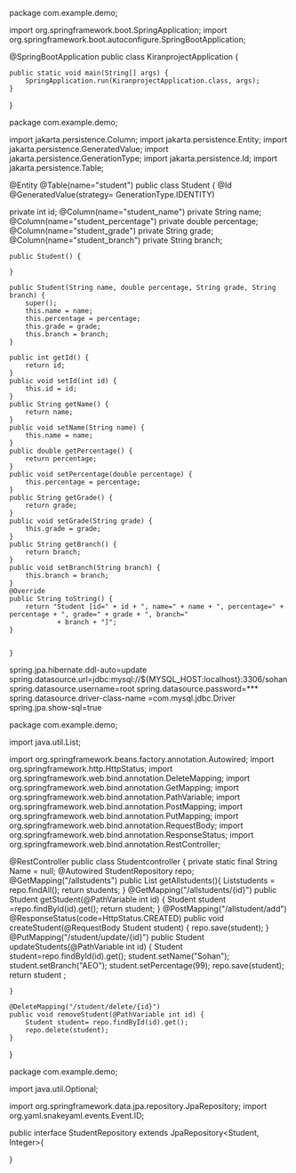 package com.example.demo;

import org.springframework.boot.SpringApplication;
import org.springframework.boot.autoconfigure.SpringBootApplication;

@SpringBootApplication
public class KiranprojectApplication {

	public static void main(String[] args) {
		SpringApplication.run(KiranprojectApplication.class, args);
	}

}


package com.example.demo;

import jakarta.persistence.Column;
import jakarta.persistence.Entity;
import jakarta.persistence.GeneratedValue;
import jakarta.persistence.GenerationType;
import jakarta.persistence.Id;
import jakarta.persistence.Table;

@Entity
@Table(name="student")
public class Student {
	@Id
	@GeneratedValue(strategy= GenerationType.IDENTITY)

   private  int id;
	@Column(name="student_name")
   private String name;
	@Column(name="student_percentage")
   private double percentage;
	@Column(name="student_grade")
   private String grade;
	@Column(name="student_branch")
   private String branch;
	
	public Student() {
		
	}
	
	public Student(String name, double percentage, String grade, String branch) {
		super();
		this.name = name;
		this.percentage = percentage;
		this.grade = grade;
		this.branch = branch;
	}

	public int getId() {
		return id;
	}
	public void setId(int id) {
		this.id = id;
	}
	public String getName() {
		return name;
	}
	public void setName(String name) {
		this.name = name;
	}
	public double getPercentage() {
		return percentage;
	}
	public void setPercentage(double percentage) {
		this.percentage = percentage;
	}
	public String getGrade() {
		return grade;
	}
	public void setGrade(String grade) {
		this.grade = grade;
	}
	public String getBranch() {
		return branch;
	}
	public void setBranch(String branch) {
		this.branch = branch;
	}
	@Override
	public String toString() {
		return "Student [id=" + id + ", name=" + name + ", percentage=" + percentage + ", grade=" + grade + ", branch="
				+ branch + "]";
	}
   

	}




spring.jpa.hibernate.ddl-auto=update
spring.datasource.url=jdbc:mysql://${MYSQL_HOST:localhost}:3306/sohan
spring.datasource.username=root
spring.datasource.password=***
spring.datasource.driver-class-name =com.mysql.jdbc.Driver
spring.jpa.show-sql=true


package com.example.demo;

import java.util.List;

import org.springframework.beans.factory.annotation.Autowired;
import org.springframework.http.HttpStatus;
import org.springframework.web.bind.annotation.DeleteMapping;
import org.springframework.web.bind.annotation.GetMapping;
import org.springframework.web.bind.annotation.PathVariable;
import org.springframework.web.bind.annotation.PostMapping;
import org.springframework.web.bind.annotation.PutMapping;
import org.springframework.web.bind.annotation.RequestBody;
import org.springframework.web.bind.annotation.ResponseStatus;
import org.springframework.web.bind.annotation.RestController;

@RestController
public class Studentcontroller {
	private static final String Name = null;
	@Autowired
	StudentRepository repo;
	@GetMapping("/allstudents")
public  List<Student> getAllstudents(){
		List<Student>students = repo.findAll();
	return students;
}
	@GetMapping("/allstudents/{id}")
	public Student getStudent(@PathVariable int id) {
		Student student =repo.findById(id).get();
		return student;
	}
	@PostMapping("/allstudent/add")
	@ResponseStatus(code=HttpStatus.CREATED)
	public void createStudent(@RequestBody Student student) {
		repo.save(student);
	}
	@PutMapping("/student/update/{id}")
	public Student updateStudents(@PathVariable int id) {
		Student student=repo.findById(id).get();
		student.setName("Sohan");
		student.setBranch("AEO");
		student.setPercentage(99);
		repo.save(student);
		return student ;
		
	}
	
	@DeleteMapping("/student/delete/{id}")
	public void removeStudent(@PathVariable int id) {
		Student student= repo.findById(id).get();
		repo.delete(student);
	}
	
}



package com.example.demo;

import java.util.Optional;

import org.springframework.data.jpa.repository.JpaRepository;
import org.yaml.snakeyaml.events.Event.ID;

public interface StudentRepository  extends JpaRepository<Student, Integer>{

	

	
}

